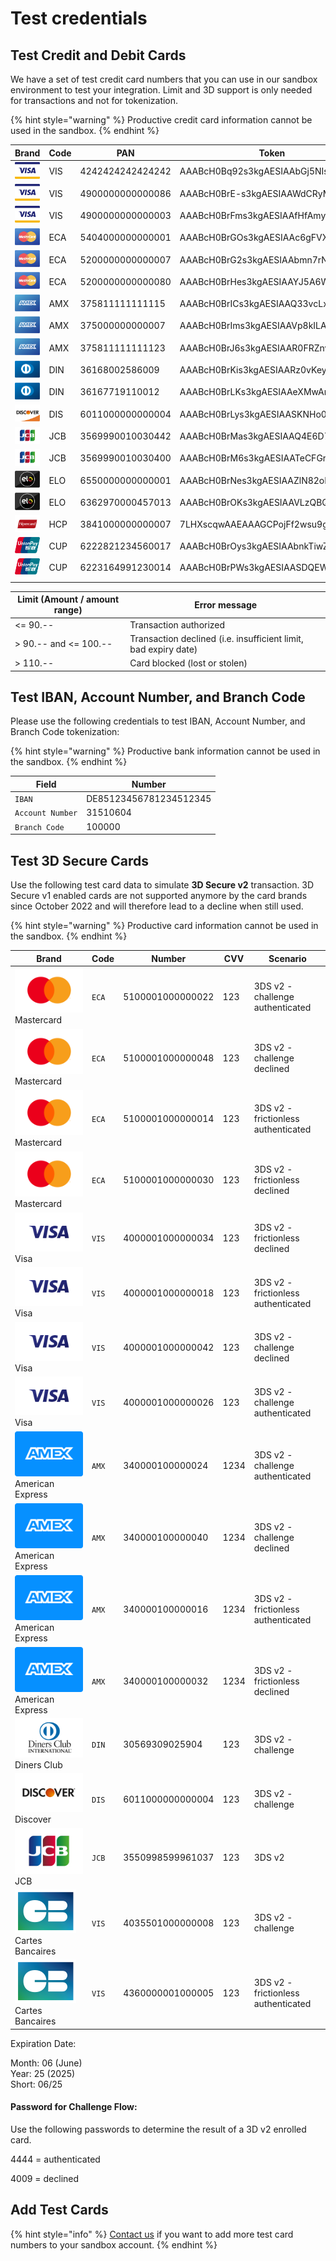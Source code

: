 # Test credentials

## Test Credit and Debit Cards

We have a set of test credit card numbers that you can use in our sandbox environment to test your integration. Limit and 3D support is only needed for transactions and not for tokenization.

{% hint style="warning" %}
Productive credit card information cannot be used in the sandbox.
{% endhint %}

| **Brand**                                                                      | **Code** | **PAN**          | **Token**                        | **Expiry** | **CVV** | **Limit** | **3D** |
| ------------------------------------------------------------------------------ | -------- | ---------------- | -------------------------------- | ---------- | ------- | --------- | ------ |
| <img src="../.gitbook/assets/logo_visa.png" alt="" data-size="line">           | VIS      | 4242424242424242 | AAABcH0Bq92s3kgAESIAAbGj5NIsAHWC | 06/2025    | 123     | yes       | No     |
| <img src="../.gitbook/assets/logo_visa (1).png" alt="" data-size="line">       | VIS      | 4900000000000086 | AAABcH0BrE-s3kgAESIAAWdCRyMPAGvp | 06/2025    | 123     | No        | Yes    |
| <img src="../.gitbook/assets/logo_visa (2).png" alt="" data-size="line">       | VIS      | 4900000000000003 | AAABcH0BrFms3kgAESIAAfHfAmyjACIJ | 06/2025    | 123     | No        | Yes    |
| <img src="../.gitbook/assets/logo_mastercard.png" alt="" data-size="line">     | ECA      | 5404000000000001 | AAABcH0BrGOs3kgAESIAAc6gFVXTAGTv | 06/2025    | 123     | Yes       | Yes    |
| <img src="../.gitbook/assets/logo_mastercard (1).png" alt="" data-size="line"> | ECA      | 5200000000000007 | AAABcH0BrG2s3kgAESIAAbmn7rNZAC1l | 06/2025    | 123     | No        | No     |
| <img src="../.gitbook/assets/logo_mastercard (2).png" alt="" data-size="line"> | ECA      | 5200000000000080 | AAABcH0BrHes3kgAESIAAYJ5A6WzAFsz | 06/2025    | 123     | No        | Yes    |
| <img src="../.gitbook/assets/logo_amex.png" alt="" data-size="line">           | AMX      | 375811111111115  | AAABcH0BrICs3kgAESIAAQ33vcLxADJm | 06/2025    | 1234    | Yes       | No     |
| <img src="../.gitbook/assets/logo_amex (1).png" alt="" data-size="line">       | AMX      | 375000000000007  | AAABcH0BrIms3kgAESIAAVp8kILAAAka | 06/2025    | 1234    | No        | Yes    |
| <img src="../.gitbook/assets/logo_amex (2).png" alt="" data-size="line">       | AMX      | 375811111111123  | AAABcH0BrJ6s3kgAESIAAR0FRZnvADsW | 06/2025    | 1234    | No        | No     |
| <img src="../.gitbook/assets/logo_diners.png" alt="" data-size="line">         | DIN      | 36168002586009   | AAABcH0BrKis3kgAESIAARz0vKeyAJP1 | 06/2025    | 123     | Yes       | -      |
| <img src="../.gitbook/assets/logo_diners (1).png" alt="" data-size="line">     | DIN      | 36167719110012   | AAABcH0BrLKs3kgAESIAAeXMwAnVALLl | 06/2025    | 123     | No        | -      |
| <img src="../.gitbook/assets/logo_discover.png" alt="" data-size="line">       | DIS      | 6011000000000004 | AAABcH0BrLys3kgAESIAASKNHo0kAGkv | 06/2025    | 123     | -         | -      |
| <img src="../.gitbook/assets/logo_jcb.png" alt="" data-size="line">            | JCB      | 3569990010030442 | AAABcH0BrMas3kgAESIAAQ4E6D72AL1p | 06/2025    | 123     | Yes       | -      |
| <img src="../.gitbook/assets/logo_jcb (1).png" alt="" data-size="line">        | JCB      | 3569990010030400 | AAABcH0BrM6s3kgAESIAATeCFGr8AHNk | 06/2025    | 123     | No        | No     |
| <img src="../.gitbook/assets/logo_elo.png" alt="" data-size="line">            | ELO      | 6550000000000001 | AAABcH0BrNes3kgAESIAAZlN82oMAH2p | 06/2025    | 123     | -         | -      |
| <img src="../.gitbook/assets/logo_elo (1).png" alt="" data-size="line">        | ELO      | 6362970000457013 | AAABcH0BrOKs3kgAESIAAVLzQBQNADfQ | 06/2025    | 123     | -         | -      |
| <img src="../.gitbook/assets/image (18).png" alt="" data-size="line">          | HCP      | 3841000000000007 | 7LHXscqwAAEAAAGCPojFf2wsu9gTAChQ | 06/2025    | 123     | No        | No     |
| <img src="../.gitbook/assets/logo_cup.png" alt="" data-size="line">            | CUP      | 6222821234560017 | AAABcH0BrOys3kgAESIAAbnkTiwZAKFg | 06/2025    | -       | No        | Yes    |
| <img src="../.gitbook/assets/logo_cup (1).png" alt="" data-size="line">        | CUP      | 6223164991230014 | AAABcH0BrPWs3kgAESIAASDQEWOHACL7 | 06/2025    | -       | No        | No     |
|                                                                                |          |                  |                                  |            |         |           |        |

| **Limit (Amount / amount range)** | **Error message**                                               |
| --------------------------------- | --------------------------------------------------------------- |
| <= 90.--                          | Transaction authorized                                          |
| > 90.-- and <= 100.--             | Transaction declined (i.e. insufficient limit, bad expiry date) |
| > 110.--                          | Card blocked (lost or stolen)                                   |

## Test IBAN, Account Number, and Branch Code&#x20;

Please use the following credentials to test IBAN, Account Number, and Branch Code tokenization:

{% hint style="warning" %}
Productive bank information cannot be used in the sandbox.
{% endhint %}

| Field            | Number                 |
| ---------------- | ---------------------- |
| `IBAN`           | DE85123456781234512345 |
| `Account Number` | 31510604               |
| `Branch Code`    | 100000                 |

## Test 3D Secure Cards

Use the following test card data to simulate **3D Secure v2** transaction. 3D Secure v1 enabled cards are not supported anymore by the card brands since October 2022 and will therefore lead to a decline when still used.&#x20;

{% hint style="warning" %}
Productive card information cannot be used in the sandbox.
{% endhint %}

| Brand                                                                                      | Code  | Number           | CVV  | Scenario                            |
| ------------------------------------------------------------------------------------------ | ----- | ---------------- | ---- | ----------------------------------- |
| <img src="../.gitbook/assets/mastercard.svg" alt="" data-size="line">Mastercard            | `ECA` | 5100001000000022 | 123  | 3DS v2 - challenge authenticated    |
| <img src="../.gitbook/assets/mastercard.svg" alt="" data-size="line">Mastercard            | `ECA` | 5100001000000048 | 123  | 3DS v2 - challenge declined         |
| <img src="../.gitbook/assets/mastercard.svg" alt="" data-size="line">Mastercard            | `ECA` | 5100001000000014 | 123  | 3DS v2 - frictionless authenticated |
| <img src="../.gitbook/assets/mastercard.svg" alt="" data-size="line">Mastercard            | `ECA` | 5100001000000030 | 123  | 3DS v2 - frictionless declined      |
| <img src="../.gitbook/assets/visa.svg" alt="" data-size="line">Visa                        | `VIS` | 4000001000000034 | 123  | 3DS v2 - frictionless declined      |
| <img src="../.gitbook/assets/visa.svg" alt="" data-size="line">Visa                        | `VIS` | 4000001000000018 | 123  | 3DS v2 - frictionless authenticated |
| <img src="../.gitbook/assets/visa.svg" alt="" data-size="line">Visa                        | `VIS` | 4000001000000042 | 123  | 3DS v2 - challenge declined         |
| <img src="../.gitbook/assets/visa.svg" alt="" data-size="line">Visa                        | `VIS` | 4000001000000026 | 123  | 3DS v2 - challenge authenticated    |
| <img src="../.gitbook/assets/card_amex-old.svg" alt="" data-size="line"> American Express  | `AMX` | 340000100000024  | 1234 | 3DS v2 - challenge authenticated    |
| <img src="../.gitbook/assets/card_amex-old.svg" alt="" data-size="line"> American Express  | `AMX` | 340000100000040  | 1234 | 3DS v2 - challenge declined         |
| <img src="../.gitbook/assets/card_amex-old.svg" alt="" data-size="line"> American Express  | `AMX` | 340000100000016  | 1234 | 3DS v2 - frictionless authenticated |
| <img src="../.gitbook/assets/card_amex-old.svg" alt="" data-size="line"> American Express  | `AMX` | 340000100000032  | 1234 | 3DS v2 - frictionless declined      |
| <img src="../.gitbook/assets/diners.svg" alt="" data-size="line">Diners Club               | `DIN` | 30569309025904   | 123  | 3DS v2 - challenge                  |
| <img src="../.gitbook/assets/discover.svg" alt="" data-size="line">Discover                | `DIS` | 6011000000000004 | 123  | 3DS v2 - challenge                  |
|  <img src="../.gitbook/assets/logo_jcb (1).png" alt="" data-size="line">JCB                | `JCB` | 3550998599961037 | 123  | 3DS v2                              |
| <img src="../.gitbook/assets/carte bancaire.svg" alt="" data-size="line"> Cartes Bancaires | `VIS` | 4035501000000008 | 123  | 3DS v2 - challenge                  |
| <img src="../.gitbook/assets/carte bancaire.svg" alt="" data-size="line"> Cartes Bancaires | `VIS` | 4360000001000005 | 123  | 3DS v2 - frictionless authenticated |

Expiration Date:

Month: 06 (June)\
Year: 25 (2025)\
Short: 06/25

#### Password for Challenge Flow: <a href="#password-for-challenge-flow" id="password-for-challenge-flow"></a>

Use the following passwords to determine the result of a 3D v2 enrolled card.

4444 = authenticated

4009 = declined

## Add Test Cards

{% hint style="info" %}
[Contact us](mailto:support@pci-proxy.com) if you want to add more test card numbers to your sandbox account.
{% endhint %}
